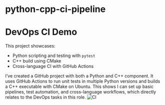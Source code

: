 # python-cpp-ci-pipeline

# DevOps CI Demo

This project showcases:
- Python scripting and testing with `pytest`
- C++ build using CMake
- Cross-language CI with GitHub Actions

I’ve created a GitHub project with both a Python and C++ component. 
It uses GitHub Actions to run unit tests in multiple Python versions and builds a C++ executable with CMake on Ubuntu.
This shows I can set up basic pipelines, test automation, and cross-language workflows, which directly relates to the DevOps tasks in this role.
![CI](https://github.com/PriyankaSapte001/python-cpp-ci-pipeline/actions/workflows/ci.yml/badge.svg)
